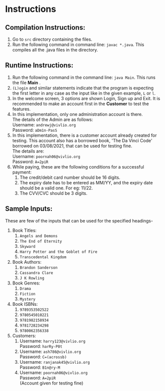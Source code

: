 # Instructions

## Compilation Instructions: 

1. Go to ```src``` directory containing the files.
2. Run the following command in command line: ```javac *.java```. This compiles all the .java files in the    directory.

## Runtime Instructions: 

1. Run the following command in the command line: ```java Main```. This runs the file **Main** .
2. ```(L)ogin``` and similar statements indicate that the program is expecting the first letter in any case as the input like in the given example, ```L``` or ```l```. 
3. In the welcome screen, 3 options are shown Login, Sign up and Exit. It is recommended to make an account first in the **Customer** to test the features. 
4. In this implementation, only one administration account is there.  
    The details of the Admin are as follows:  
    Username: ```andrewj@vivlio.org```  
    Password: ```aDm1n-PasS```
5. In this implementation, there is a customer account already created for testing.
   This account also has a borrowed book, 'The Da Vinci Code' borrowed on 03/08/2021, that can be used for testing fine.  
   The details are:  
   Username: ```poornah06@vivlio.org```  
   Password: ```A=2piR```
6. While paying, these are the following conditions for a successful payment:
    1. The credit/debit card number should be 16 digits.
    2. The expiry date has to be entered as MM/YY, and the expiry date should be a valid one. For eg: 11/22.
    3. The CVV/CVC should be 3 digits.  

## Sample Inputs:  
These are few of the inputs that can be used for the specified headings-   
1. Book Titles:   
    1. ```Angels and Demons```  
    2. ```The End of Eternity```  
    3. ```Skyward```  
    4. ```Harry Potter and the Goblet of Fire```  
    5. ```Transcedental Kingdom```  
2. Book Authors:  
    1. ```Brandon Sanderson```  
    2. ```Cassandra Clare```  
    3. ```J K Rowling```  
3. Book Genres:   
    1. ```Drama```  
    2. ```Fiction```  
    3. ```Mystery```  
4. Book ISBNs:  
    1. ```9789353502522```  
    2. ```9780545010221```  
    3. ```9781982158934```  
    4. ```9781728234298```
    5. ```9780062356338```
5. Customers:   
    1. Username: ```harry123@vivlio.org```  
       Password: ```harRy-P0t```  
    2. Username: ```ash786@vivlio.org```  
       Password: ```C=(acrossb)```  
    3. Username: ```ranjanak45@vivlio.org```  
       Password: ```B1n@ry-M```  
    4. Username: ```poornah06@vivlio.org```  
       Password: ```A=2piR```  
       (Account given for testing fine)  
